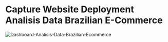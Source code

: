 # Capture Website Deployment Analisis Data Brazilian E-Commerce
![Dashboard-Analisis-Data-Brazilian-Ecommerce](https://github.com/Arief-netizen/Portofolio-Proyek-DataScience-ML-AI/assets/56224972/5040423e-36da-4b4d-be33-be91a4a59a00)
